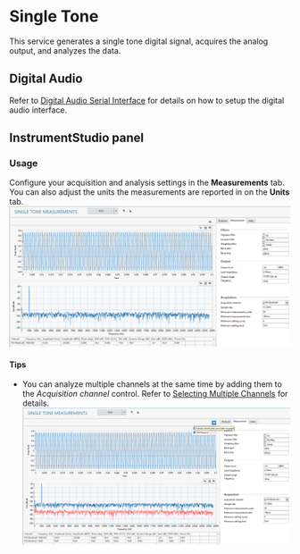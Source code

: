 # Single Tone
This service generates a single tone digital signal, acquires the analog output, and analyzes the data.

## Digital Audio
Refer to [Digital Audio Serial Interface](../measurements/common/digital-serial.md) for details on how to setup the digital audio interface.

## InstrumentStudio panel
### Usage
Configure your acquisition and analysis settings in the **Measurements** tab. You can also adjust the units the measurements are reported in on the **Units** tab.
![InstrumentStudio panel](meas-images/single-tone-single-channel.png)

#### Tips
- You can analyze multiple channels at the same time by adding them to the *Acquisition channel* control. Refer to [Selecting Multiple Channels](common/select-multiple-daqmx-channels.md) for details.  ![Multi-channel](meas-images/single-tone-multiple-channel.png)
